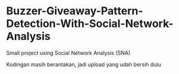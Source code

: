 # Buzzer-Giveaway-Pattern-Detection-With-Social-Network-Analysis
Small project using Social Network Analysis (SNA)

Kodingan masih berantakan, jadi upload yang udah bersih dulu
